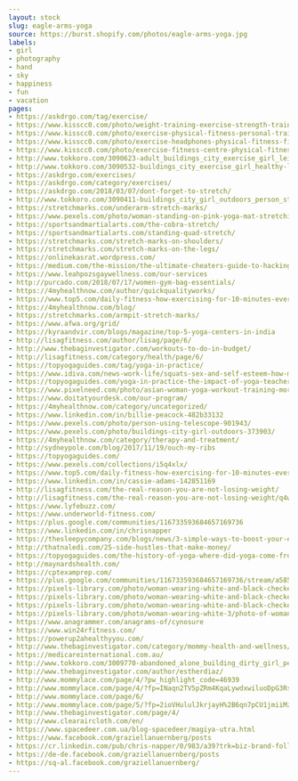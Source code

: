 ```yaml
---
layout: stock
slug: eagle-arms-yoga
source: https://burst.shopify.com/photos/eagle-arms-yoga.jpg
labels:
- girl
- photography
- hand
- sky
- happiness
- fun
- vacation
pages:
- https://askdrgo.com/tag/exercise/
- https://www.kisscc0.com/photo/weight-training-exercise-strength-training-persona-ejv4n2/
- https://www.kisscc0.com/photo/exercise-physical-fitness-personal-trainer-fitness-0fhte6/
- https://www.kisscc0.com/photo/exercise-headphones-physical-fitness-fitness-centr-fmz3yn/
- https://www.kisscc0.com/photo/exercise-fitness-centre-physical-fitness-jump-rope-nko296/
- http://www.tokkoro.com/3090623-adult_buildings_city_exercise_girl_leisure_lifestyle_meditation_outdoors_person_pose_posing_recreation_rooftop_stretching_summer_wear_woman_yoga_yoga-mat_young.html
- http://www.tokkoro.com/3090532-buildings_city_exercise_girl_healthy-lifestyle_person_skyscrapers_tall_view_wear_woman_yoga.html
- https://askdrgo.com/exercises/
- https://askdrgo.com/category/exercises/
- https://askdrgo.com/2018/03/07/dont-forget-to-stretch/
- http://www.tokkoro.com/3090411-buildings_city_girl_outdoors_person_stretching_wear_woman_workout.html
- https://stretchmarks.com/underarm-stretch-marks/
- https://www.pexels.com/photo/woman-standing-on-pink-yoga-mat-stretching-374126/
- https://sportsandmartialarts.com/the-cobra-stretch/
- https://sportsandmartialarts.com/standing-quad-stretch/
- https://stretchmarks.com/stretch-marks-on-shoulders/
- https://stretchmarks.com/stretch-marks-on-the-legs/
- https://onlinekasrat.wordpress.com/
- https://medium.com/the-mission/the-ultimate-cheaters-guide-to-hacking-your-goals-4091eaa8c46d
- https://www.leahpozsgaywellness.com/our-services
- http://purcado.com/2018/07/17/women-gym-bag-essentials/
- https://4myhealthnow.com/author/quickqualityworks/
- https://www.top5.com/daily-fitness-how-exercising-for-10-minutes-everyday-for-one-month-made-all-the-difference-in-my-life/
- https://4myhealthnow.com/blog/
- https://stretchmarks.com/armpit-stretch-marks/
- https://www.afwa.org/grid/
- https://kyraandvir.com/blogs/magazine/top-5-yoga-centers-in-india
- http://lisagfitness.com/author/lisag/page/6/
- http://www.thebaginvestigator.com/workouts-to-do-in-budget/
- http://lisagfitness.com/category/health/page/6/
- https://topyogaguides.com/tag/yoga-in-practice/
- https://www.idiva.com/news-work-life/squats-sex-and-self-esteem-how-my-workout-regime-changed-with-my-self-image/17073644
- https://topyogaguides.com/yoga-in-practice-the-impact-of-yoga-teachers-on-society-part-1/
- https://www.pixelneed.com/photo/asian-woman-yoga-workout-training-morning/107314
- https://www.doitatyourdesk.com/our-program/
- https://4myhealthnow.com/category/uncategorized/
- https://www.linkedin.com/in/billie-peacock-482b33132
- https://www.pexels.com/photo/person-using-telescope-901943/
- https://www.pexels.com/photo/buildings-city-girl-outdoors-373903/
- https://4myhealthnow.com/category/therapy-and-treatment/
- http://sydneypole.com/blog/2017/11/19/ouch-my-ribs
- https://topyogaguides.com/
- https://www.pexels.com/collections/i5q4xlx/
- https://www.top5.com/daily-fitness-how-exercising-for-10-minutes-everyday-for-one-month-made-all-the-difference-in-my-life/daily-fitness-3/
- https://www.linkedin.com/in/cassie-adams-142851169
- http://lisagfitness.com/the-real-reason-you-are-not-losing-weight/
- http://lisagfitness.com/the-real-reason-you-are-not-losing-weight/q4wxh6nzhm/
- https://www.lyfebuzz.com/
- https://www.underworld-fitness.com/
- https://plus.google.com/communities/116733593684657169736
- https://www.linkedin.com/in/chrisnapper
- https://thesleepycompany.com/blogs/news/3-simple-ways-to-boost-your-energy-levels-caffeine-free
- http://thatnaledi.com/25-side-hustles-that-make-money/
- https://topyogaguides.com/the-history-of-yoga-where-did-yoga-come-from/
- http://maynardshealth.com/
- https://cptexamprep.com/
- https://plus.google.com/communities/116733593684657169736/stream/a585469a-df5b-456c-ae95-6a1b7923cc31
- https://pixels-library.com/photo/woman-wearing-white-and-black-checkered-3/close-up-photography-of-a-woman-holding-her-hair_192257.html
- https://pixels-library.com/photo/woman-wearing-white-and-black-checkered-3/girl-in-black-framed-sunglasses-with-color-on-her-face-from-color-run-smiling_187838.html
- https://pixels-library.com/photo/woman-wearing-white-and-black-checkered-3/free-stock-photo-of-black-and-white-fashion-person-woman_186648.html
- https://pixels-library.com/photo/woman-wearing-white-3/photo-of-woman-wearing-black-leather-zip-up-jacket-black-mini-skirt-gray-michael-kors-leather-bag-and-black-low-top-sneakers_189813.html
- https://www.anagrammer.com/anagrams-of/cynosure
- https://www.win24rfitness.com/
- https://powerup2ahealthyyou.com/
- http://www.thebaginvestigator.com/category/mommy-health-and-wellness/
- https://medicareinternational.com.au/
- http://www.tokkoro.com/3009770-abandoned_alone_building_dirty_girl_person_wear_woman.html
- http://www.thebaginvestigator.com/author/estherdiaz/
- http://www.mommylace.com/page/4/?pw_highlight_code=46939
- http://www.mommylace.com/page/4/?fp=INaqn2TV5pZRm4KqaLywdxwiluoDpG3RstII9Ct3N6HN%2B2n12m2Y8%2BqHUPPNrGqbqkETySTgQunByyhqYMTVrg%3D%3D&prvtof=CTJE6NfgfdhUj9hKJNfL1i801H%2FWyEMVwnwHpPor7i4%3D&poru=zHskLrSuL6hLRfwbmw5rHz8WM1%2F5O6lBk54JvXA9St8CCdEAswdVwbXqODvl8fyJCTr5WBxyIf7j4VPNUjhl%2FQ%3D%3D
- http://www.mommylace.com/page/6/
- http://www.mommylace.com/page/5/?fp=2ioVHululJkrjayH%2B6qn7pCU1jmiiMzWXrIQg1wl2NaR8oxkDlL9Y3gWhV9xL9mjZcPQuxQBxclJOulEoHrTRA%3D%3D&prvtof=Czgsm5O25l9MIFsabFwJrGiulqHRaEfStZFRt4YHLfs%3D&poru=eKpMFtO9h%2FoDInouAJ9vb%2FNaYojm%2BDBOlSipF3Vkl9BEz0XB%2FvCGPvs1Ljq5Rylei4O%2B9prsZ0b5tE8gAH4B7g%3D%3D&cifr=1
- http://www.thebaginvestigator.com/page/4/
- http://www.clearaircloth.com/en/
- https://www.spacedeer.com.ua/blog-spacedeer/magiya-utra.html
- https://www.facebook.com/graziellanuernberg/posts
- https://cr.linkedin.com/pub/chris-napper/0/983/a39?trk=biz-brand-followers
- https://de-de.facebook.com/graziellanuernberg/posts
- https://sq-al.facebook.com/graziellanuernberg/
---
```

